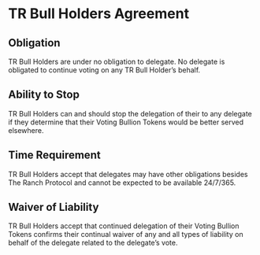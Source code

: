# TR Bull Holders Agreement

## Obligation

TR Bull Holders are under no obligation to delegate. No delegate is obligated to continue voting on any TR Bull Holder’s behalf.

## Ability to Stop

TR Bull Holders can and should stop the delegation of their to any delegate if they determine that their Voting Bullion Tokens would be better served elsewhere.

## Time Requirement

TR Bull Holders accept that delegates may have other obligations besides The Ranch Protocol and cannot be expected to be available 24/7/365.

## Waiver of Liability

TR Bull Holders accept that continued delegation of their Voting Bullion Tokens confirms their continual waiver of any and all types of liability on behalf of the delegate related to the delegate’s vote.
